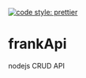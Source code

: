[![code style: prettier](https://img.shields.io/badge/code_style-prettier-ff69b4.svg?style=flat-square)](https://github.com/prettier/prettier)
# frankApi
nodejs CRUD API 
